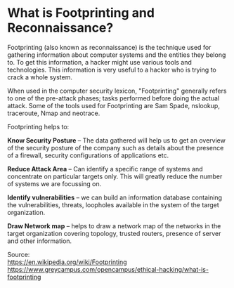 # What is Footprinting and Reconnaissance?
Footprinting (also known as reconnaissance) is the technique used for gathering information about computer systems and the entities they belong to. To get this information, a hacker might use various tools and technologies. This information is very useful to a hacker who is trying to crack a whole system.

When used in the computer security lexicon, "Footprinting" generally refers to one of the pre-attack phases; tasks performed before doing the actual attack. Some of the tools used for Footprinting are Sam Spade, nslookup, traceroute, Nmap and neotrace. 

Footprinting helps to:

**Know Security Posture** – The data gathered will help us to get an overview of the security posture of the company such as details about the presence of a firewall, security configurations of applications etc.

**Reduce Attack Area** – Can identify a specific range of systems and concentrate on particular targets only. This will greatly reduce the number of systems we are focussing on.

**Identify vulnerabilities** – we can build an information database containing the vulnerabilities, threats, loopholes available in the system of the target organization.

**Draw Network map** – helps to draw a network map of the networks in the target organization covering topology, trusted routers, presence of server and other information.

Source:<br>
https://en.wikipedia.org/wiki/Footprinting<br>
https://www.greycampus.com/opencampus/ethical-hacking/what-is-footprinting